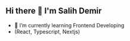 ## Hi there 👋 I'm Salih Demir

- 🌱 I’m currently learning Frontend Developing
- (React, Typescript, Nextjs)

